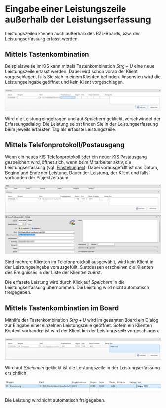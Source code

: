 # Eingabe einer Leistungszeile außerhalb der Leistungserfassung

Leistungszeilen können auch außerhalb des RZL-Boards, bzw. der
Leistungserfassung erfasst werden.

## Mittels Tastenkombination 

Beispielsweise im KIS kann mittels Tastenkombination *Strg + U* eine
neue Leistungszeile erfasst werden. Dabei wird schon vorab der Klient
vorgeschlagen, falls Sie sich in einem Klienten befinden. Ansonsten wird
die Leistungseingabe geöffnet und kein Klient vorgeschlagen.


![](<img/image38.png>)

Wird die Leistung eingetragen und auf *Speichern* geklickt, verschwindet
der Erfassungsdialog. Die Leistung selbst finden Sie in der
Leistungserfassung beim jeweils erfassten Tag als erfasste
Leistungszeile.

## Mittels Telefonprotokoll/Postausgang

Wenn ein neues KIS Telefonprotokoll oder ein neuer KIS Postausgang
gespeichert wird, öffnet sich, wenn beim Mitarbeiter aktiv, die
Leistungserfassung (vgl. [Einstellungen](/LENext/Einstellungen/Allgemeines)). Dabei
vorausgefüllt ist das Datum, Beginn und Ende der Leistung, Dauer der
Leistung, der Klient und falls vorhanden der Projektzeitraum.


![](<img/image39.png>)

Sind mehrere Klienten im Telefonprotokoll ausgewählt, wird kein Klient
in der Leistungseingabe vorausgefüllt. Stattdessen erscheinen die
Klienten des Ereignisses in der Liste der Klienten zuerst.

Die erfasste Leistung wird durch Klick auf *Speichern* in die
Leistungserfassung übernommen. Die Leistung wird nicht automatisch
freigegeben.

## Mittels Tastenkombination im Board

Mithilfe der Tastenkombination *Strg + U* wird im gesamten Board ein
Dialog zur Eingabe einer einzelnen Leistungszeile geöffnet. Sofern ein
Klienten Kontext vorhanden ist wird der Klient bei der Leistungszeile
vorgeschlagen.


![](<img/image40.png>)

Wird auf *Speichern* geklickt ist die Leistungszeile in der
Leistungserfassung ersichtlich.


![](<img/image41.png>)

Die Leistung wird nicht automatisch freigegeben.